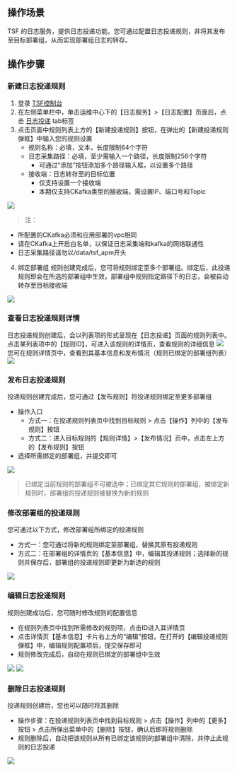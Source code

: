 ## 操作场景
TSF 的日志服务，提供日志投递功能。您可通过配置日志投递规则，并将其发布至目标部署组，从而实现部署组日志的转存。

## 操作步骤
### 新建日志投递规则
1. 登录 [TSF控制台](https://console.cloud.tencent.com/tsf/index) 
2. 在左侧菜单栏中，单击运维中心下的【日志服务】>【日志配置】页面后，点击 [日志投递](https://console.cloud.tencent.com/tsf/log-config?rid=19&tab=delivery) tab标签
3. 点击页面中规则列表上方的【新建投递规则】按钮，在弹出的【新建投递规则弹框】中输入您的规则设置
	- 规则名称：必填，文本，长度限制64个字符
	- 日志采集路径：必填，至少需输入一个路径，长度限制256个字符
		- 可通过“添加”按钮添加多个路径输入框，以设置多个路径
	- 接收端：日志转存至的目标位置
		- 仅支持设置一个接收端
		- 本期仅支持CKafka类型的接收端，需设置IP、端口号和Topic

![](https://main.qcloudimg.com/raw/ca3bd3c7d9e5c7eca6e73bc5e4885559.jpg)

> 注：
- 所配置的CKafka必须和应用部署的vpc相同
- 请在CKafka上开启白名单，以保证日志采集端和kafka的网络联通性
- 日志采集路径请勿以/data/tsf_apm开头

4. 绑定部署组
规则创建完成后，您可将规则绑定至多个部署组。绑定后，此投递规则即会在所选的部署组中生效，部署组中规则指定路径下的日志，会被自动转存至目标接收端

![](https://main.qcloudimg.com/raw/4586d03765256fb421b1ed7bbd741ae5.jpg)

### 查看日志投递规则详情
日志投递规则创建后，会以列表项的形式呈现在【日志投递】页面的规则列表中。点击某列表项中的【规则ID】，可进入该规则的详情页，查看规则的详细信息
![](https://main.qcloudimg.com/raw/4cc48995b5e3d459efd1e0cddf2b35ad.jpg)
您可在规则详情页中，查看到其基本信息和发布情况（规则已绑定的部署组列表）
![](https://main.qcloudimg.com/raw/6d50c485761c22187e0b6b3647d84c23.jpg)
### 发布日志投递规则
投递规则创建完成后，您可通过【发布规则】将投递规则绑定至更多部署组
- 操作入口
	- 方式一：在投递规则列表页中找到目标规则 > 点击【操作】列中的【发布规则】按钮
	- 方式二：进入目标规则的【规则详情】>【发布情况】页中，点击左上方的【发布规则】按钮
- 选择所需绑定的部署组，并提交即可

![](https://main.qcloudimg.com/raw/49284dee16c0bae4e0961f305952e353.jpg)

> 已绑定当前规则的部署组不可被选中；已绑定其它规则的部署组，被绑定新规则时，部署组的投递规则被替换为新的规则
### 修改部署组的投递规则
您可通过以下方式，修改部署组所绑定的投递规则
- 方式一：您可通过将新的规则绑定至部署组，替换其原有投递规则
- 方式二：在部署组的详情页的【基本信息】中，编辑其投递规则；选择新的规则并保存后，部署组的投递规则即更新为新选的规则

![](https://main.qcloudimg.com/raw/e21c908256a64f071f6bca5f969c47d8.jpg)
### 编辑日志投递规则
规则创建成功后，您可随时修改规则的配置信息
- 在规则列表页中找到所需修改的规则项，点击ID进入其详情页
- 点击详情页【基本信息】卡片右上方的“编辑”按钮，在打开的【编辑投递规则弹框】中，编辑规则配置项后，提交保存即可
- 规则修改完成后，自动在规则已绑定的部署组中生效

![](https://main.qcloudimg.com/raw/ab7ac7ec900acadd5fceaeb5cdd5ff9c.jpg)
![](https://main.qcloudimg.com/raw/b65e70b8425b4d730ff59671bf9b4354.jpg)

### 删除日志投递规则
投递规则创建后，您也可以随时将其删除

- 操作步骤：在投递规则列表页中找到目标规则 > 点击【操作】列中的【更多】按钮 > 点击所弹出菜单中的【删除】按钮，确认后即将规则删除
- 规则删除后，自动把该规则从所有已绑定该规则的部署组中清除，并停止此规则的日志投递

![](https://main.qcloudimg.com/raw/d3a11d9445bf008bdec1105084628c23.jpg)
